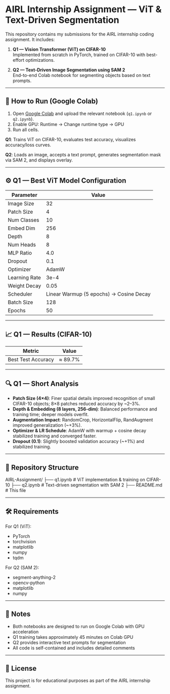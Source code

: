 # AIRL Internship Assignment — ViT & Text-Driven Segmentation

This repository contains my submissions for the AIRL internship coding assignment. It includes:

1. **Q1 — Vision Transformer (ViT) on CIFAR-10**  
   Implemented from scratch in PyTorch, trained on CIFAR-10 with best-effort optimizations.  

2. **Q2 — Text-Driven Image Segmentation using SAM 2**  
   End-to-end Colab notebook for segmenting objects based on text prompts.

---

## 🚀 How to Run (Google Colab)

1. Open [Google Colab](https://colab.research.google.com/) and upload the relevant notebook (`q1.ipynb` or `q2.ipynb`).  
2. Enable GPU:  Runtime → Change runtime type → GPU
3. Run all cells.

**Q1**: Trains ViT on CIFAR-10, evaluates test accuracy, visualizes accuracy/loss curves.

**Q2**: Loads an image, accepts a text prompt, generates segmentation mask via SAM 2, and displays overlay.

---

## ⚙️ Q1 — Best ViT Model Configuration

| Parameter | Value |
|-----------|-------|
| Image Size | 32 |
| Patch Size | 4 |
| Num Classes | 10 |
| Embed Dim | 256 |
| Depth | 8 |
| Num Heads | 8 |
| MLP Ratio | 4.0 |
| Dropout | 0.1 |
| Optimizer | AdamW |
| Learning Rate | 3e-4 |
| Weight Decay | 0.05 |
| Scheduler | Linear Warmup (5 epochs) → Cosine Decay |
| Batch Size | 128 |
| Epochs | 50 |

---

## 📈 Q1 — Results (CIFAR-10)

| Metric | Value |
|--------|-------|
| Best Test Accuracy | ≈ 89.7% |

---

## 🔍 Q1 — Short Analysis

- **Patch Size (4×4)**: Finer spatial details improved recognition of small CIFAR-10 objects; 8×8 patches reduced accuracy by ~2–3%.
- **Depth & Embedding (8 layers, 256-dim)**: Balanced performance and training time; deeper models overfit.
- **Augmentation Impact**: RandomCrop, HorizontalFlip, RandAugment improved generalization (~+3%).
- **Optimizer & LR Schedule**: AdamW with warmup + cosine decay stabilized training and converged faster.
- **Dropout (0.1)**: Slightly boosted validation accuracy (~+1%) and stabilized training.

---

## 📁 Repository Structure
AIRL-Assignment/
├── q1.ipynb # ViT implementation & training on CIFAR-10
├── q2.ipynb # Text-driven segmentation with SAM 2
├── README.md # This file

---

## 🛠️ Requirements

For Q1 (ViT):
- PyTorch
- torchvision
- matplotlib
- numpy
- tqdm

For Q2 (SAM 2):
- segment-anything-2
- opencv-python
- matplotlib
- numpy

---

## 📝 Notes

- Both notebooks are designed to run on Google Colab with GPU acceleration
- Q1 training takes approximately 45 minutes on Colab GPU
- Q2 provides interactive text prompts for segmentation
- All code is self-contained and includes detailed comments

---

## 📄 License

This project is for educational purposes as part of the AIRL internship assignment.



